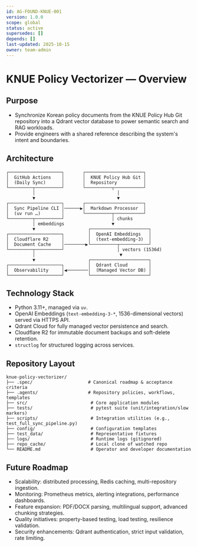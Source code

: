 ```yaml
---
id: AG-FOUND-KNUE-001
version: 1.0.0
scope: global
status: active
supersedes: []
depends: []
last-updated: 2025-10-15
owner: team-admin
---
```


# KNUE Policy Vectorizer — Overview

## Purpose
- Synchronize Korean policy documents from the KNUE Policy Hub Git repository into a Qdrant vector database to power semantic search and RAG workloads.
- Provide engineers with a shared reference describing the system's intent and boundaries.

## Architecture
```
┌────────────────────┐       ┌──────────────────────┐
│  GitHub Actions    │       │  KNUE Policy Hub Git │
│  (Daily Sync)      │       │  Repository          │
└─────────┬──────────┘       └──────────┬───────────┘
          │                               │
          ▼                               ▼
┌────────────────────┐       ┌──────────────────────┐
│  Sync Pipeline CLI │──────▶│  Markdown Processor  │
│  (uv run …)        │       └──────────┬───────────┘
└─────────┬──────────┘                  │ chunks
          │ embeddings                  ▼
          ▼                    ┌──────────────────────┐
┌────────────────────┐         │  OpenAI Embeddings   │
│  Cloudflare R2     │         │  (text-embedding-3)  │
│  Document Cache    │────────▶└──────────┬───────────┘
└─────────┬──────────┘                    │ vectors (1536d)
          │                                ▼
          ▼                    ┌──────────────────────┐
┌────────────────────┐         │  Qdrant Cloud        │
│  Observability     │◀────────│  (Managed Vector DB) │
└────────────────────┘         └──────────────────────┘
```

## Technology Stack
- Python 3.11+, managed via `uv`.
- OpenAI Embeddings (`text-embedding-3-*`, 1536-dimensional vectors) served via HTTPS API.
- Qdrant Cloud for fully managed vector persistence and search.
- Cloudflare R2 for immutable document backups and soft-delete retention.
- `structlog` for structured logging across services.

## Repository Layout
```
knue-policy-vectorizer/
├── .spec/                     # Canonical roadmap & acceptance criteria
├── .agents/                   # Repository policies, workflows, templates
├── src/                        # Core application modules
├── tests/                      # pytest suite (unit/integration/slow markers)
├── scripts/                    # Integration utilities (e.g., test_full_sync_pipeline.py)
├── config/                     # Configuration templates
├── test_data/                  # Representative fixtures
├── logs/                       # Runtime logs (gitignored)
├── repo_cache/                 # Local clone of watched repo
└── README.md                   # Operator and developer documentation
```

## Future Roadmap
- Scalability: distributed processing, Redis caching, multi-repository ingestion.
- Monitoring: Prometheus metrics, alerting integrations, performance dashboards.
- Feature expansion: PDF/DOCX parsing, multilingual support, advanced chunking strategies.
- Quality initiatives: property-based testing, load testing, resilience validation.
- Security enhancements: Qdrant authentication, strict input validation, rate limiting.

